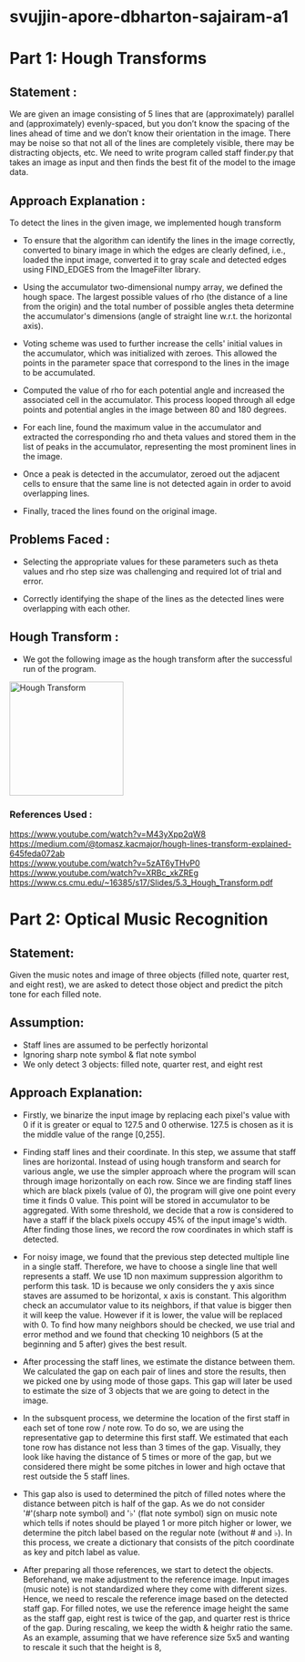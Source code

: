 # svujjin-apore-dbharton-sajairam-a1

# Part  1:  Hough Transforms

## Statement : 

We are given an image consisting of 5 lines that are (approximately) parallel and (approximately) evenly-spaced, but you don’t know the spacing of the lines ahead of time and we don’t know their orientation in the image. There may be noise so that not all of the lines are completely visible, there may be distracting objects, etc.
We need to write program called staff finder.py that takes an image as input and then finds the best fit of the model to the image data. 

## Approach Explanation :

To detect the lines in the given image, we implemented hough transform

- To ensure that the algorithm can identify the lines in the image correctly, converted to binary image in which the edges are clearly defined, i.e., loaded the input image, converted it to gray scale and detected edges using FIND_EDGES from the ImageFilter library.

- Using the accumulator two-dimensional numpy array, we defined the hough space. The largest possible values of rho (the distance of a line from the origin) and the total number of possible angles theta determine the accumulator's dimensions (angle of straight line w.r.t. the horizontal axis).

- Voting scheme was used to further increase the cells' initial values in the accumulator, which was initialized with zeroes. This allowed the points in the parameter space that correspond to the lines in the image to be accumulated.

- Computed the value of rho for each potential angle and increased the associated cell in the accumulator. This process looped through all edge points and potential angles in the image between 80 and 180 degrees.
- For each line, found the maximum value in the accumulator and extracted the corresponding rho and theta values and stored them in the list of peaks in the accumulator, representing the most prominent lines in the image. 

- Once a peak is detected in the accumulator, zeroed out the adjacent cells to ensure that the same line is not detected again in order to avoid overlapping lines.

- Finally, traced the lines found on the original image.
 
## Problems Faced :

 - Selecting the appropriate values for these parameters such as theta values and rho step size was challenging and required lot of trial and error.
 
 - Correctly identifying the shape of the lines as the detected lines were overlapping with each other. 

## Hough Transform :

- We got the following image as the hough transform after the successful run of the program. 

<img width="200" alt="Hough Transform" src="https://media.github.iu.edu/user/21707/files/a48f5723-529e-4f86-b745-efc99d454d13">



### References Used :

https://www.youtube.com/watch?v=M43yXpp2qW8 <br/>
https://medium.com/@tomasz.kacmajor/hough-lines-transform-explained-645feda072ab <br/>
https://www.youtube.com/watch?v=5zAT6yTHvP0 <br/>
https://www.youtube.com/watch?v=XRBc_xkZREg <br/>
https://www.cs.cmu.edu/~16385/s17/Slides/5.3_Hough_Transform.pdf <br/>


# Part  2:  Optical Music Recognition

## Statement:

Given the music notes and image of three objects (filled note, quarter rest, and eight rest), we are asked to detect those object and predict the pitch tone for each filled note.

## Assumption:
- Staff lines are assumed to be perfectly horizontal
- Ignoring sharp note symbol & flat note symbol
- We only detect 3 objects: filled note, quarter rest, and eight rest

## Approach Explanation:

- Firstly, we binarize the input image by replacing each pixel's value with 0 if it is greater or equal to 127.5 and 0 otherwise. 127.5 is chosen as it is the middle value of the range [0,255].

- Finding staff lines and their coordinate. In this step, we assume that staff lines are horizontal. Instead of using hough transform and search for various angle, we use the simpler approach where the program will scan through image horizontally on each row. Since we are finding staff lines which are black pixels (value of 0), the program will give one point every time it finds 0 value. This point will be stored in accumulator to be aggregated. With some threshold, we decide that a row is considered to have a staff if the black pixels occupy 45% of the input image's width. After finding those lines, we record the row coordinates in which staff is detected.

- For noisy image, we found that the previous step detected multiple line in a single staff. Therefore, we have to choose a single line that well represents a staff. We use 1D non maximum suppression algorithm to perform this task. 1D is because we only considers the y axis since staves are assumed to be horizontal, x axis is constant. This algorithm check an accumulator value to its neighbors, if that value is bigger then it will keep the value. However if it is lower, the value will be replaced with 0. To find how many neighbors should be checked, we use trial and error method and we found that checking 10 neighbors (5 at the beginning and 5 after) gives the best result.

- After processing the staff lines, we estimate the distance between them. We calculated the gap on each pair of lines and store the results, then we picked one by using mode of those gaps. This gap will later be used to estimate the size of 3 objects that we are going to detect in the image.

- In the subsquent process, we determine the location of the first staff in each set of tone row / note row. To do so, we are using the representative gap to determine this first staff. We estimated that each tone row has distance not less than 3 times of the gap. Visually, they look like having the distance of 5 times or more of the gap, but we considered there might be some pitches in lower and high octave that rest outside the 5 staff lines.

- This gap also is used to determined the pitch of filled notes where the distance between pitch is half of the gap. As we do not consider '#'(sharp note symbol) and '♭' (flat note symbol) sign on music note which tells if notes should be played 1 or more pitch higher or lower, we determine the pitch label based on the regular note (without # and ♭). In this process, we create a dictionary that consists of the pitch coordinate as key and pitch label as value.

- After preparing all those references, we start to detect the objects. Beforehand, we make adjustment to the reference image. Input images (music note) is not standardized where they come with different sizes. Hence, we need to rescale the reference image based on the detected staff gap. For filled notes, we use the reference image height the same as the staff gap, eight rest is twice of the gap, and quarter rest is thrice of the gap. During rescaling, we keep the width & heighr ratio the same. As an example, assuming that we have reference size 5x5 and wanting to rescale it such that the height is 8, 


